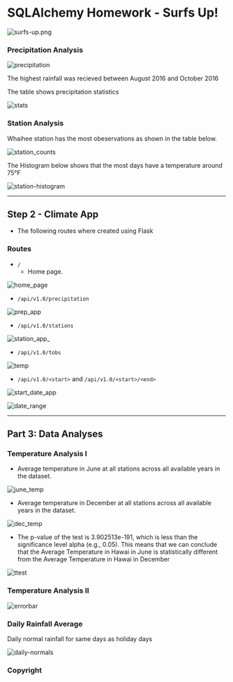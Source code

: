 # SQLAlchemy Homework - Surfs Up!

![surfs-up.png](Images/surfs-up.png)

### Precipitation Analysis

![precipitation](Images/LinePlot.png)

  The highest rainfall was recieved between August 2016 and October 2016

The table shows precipitation statistics

![stats](Images/prepstats.png)

### Station Analysis

Whaihee station has the most obeservations as shown in the table below.

![station_counts](Images/stationscount.jpg)

The Histogram below shows that the most days have a temperature around 75°F

![station-histogram](Images/Histogram.png)

- - -

## Step 2 - Climate App

* The following routes where created using Flask 

### Routes

* `/`
  * Home page.

![home_page](Images/homepage.png)


* `/api/v1.0/precipitation`

![prep_app](Images/precipapp.png)


* `/api/v1.0/stations`

![station_app_](Images/stationsapp.png)

* `/api/v1.0/tobs`

![temp](Images/tobsapp.png)

* `/api/v1.0/<start>` and `/api/v1.0/<start>/<end>`

![start_date_app](Images/startdateapp.png)

![date_range](Images/daterangeapp.png)





- - -

## Part 3: Data Analyses


### Temperature Analysis I

* Average temperature in June at all stations across all available years in the dataset. 

 ![june_temp](Images/JuneAveTemp.png)

* Average temperature in December at all stations across all available years in the dataset.

 ![dec_temp](Images/DecAveTemp.png)

* The p-value of the test is 3.902513e-191, which is less than the significance level alpha (e.g., 0.05). This means that we can conclude that the Average Temperature in Hawai in June is statistically different from the Average Temperature in Hawai in December

 ![ttest](Images/ttest.png)


### Temperature Analysis II

  ![errorbar](Images/errorbar.png)

### Daily Rainfall Average


Daily normal rainfall for same days as holiday days

  ![daily-normals](Images/AreaPlot.png)

### Copyright


